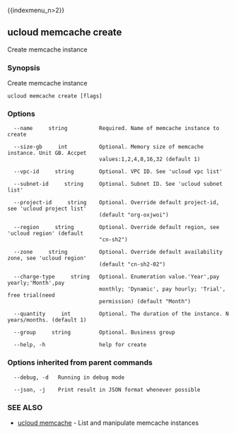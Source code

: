 {{indexmenu_n>2}}

## ucloud memcache create

Create memcache instance

### Synopsis

Create memcache instance

```
ucloud memcache create [flags]
```

### Options

```
  --name     string          Required. Name of memcache instance to create 

  --size-gb     int          Optional. Memory size of memcache instance. Unit GB. Accpet
                             values:1,2,4,8,16,32 (default 1) 

  --vpc-id     string        Optional. VPC ID. See 'ucloud vpc list' 

  --subnet-id     string     Optional. Subnet ID. See 'ucloud subnet list' 

  --project-id     string    Optional. Override default project-id, see 'ucloud project list'
                             (default "org-oxjwoi") 

  --region     string        Optional. Override default region, see 'ucloud region' (default
                             "cn-sh2") 

  --zone     string          Optional. Override default availability zone, see 'ucloud region'
                             (default "cn-sh2-02") 

  --charge-type     string   Optional. Enumeration value.'Year',pay yearly;'Month',pay
                             monthly; 'Dynamic', pay hourly; 'Trial', free trial(need
                             permission) (default "Month") 

  --quantity     int         Optional. The duration of the instance. N years/months. (default 1) 

  --group     string         Optional. Business group 

  --help, -h                 help for create 

```

### Options inherited from parent commands

```
  --debug, -d   Running in debug mode 

  --json, -j    Print result in JSON format whenever possible 

```

### SEE ALSO

* [ucloud memcache](software/cli/cmd/ucloud/memcache)	 - List and manipulate memcache instances

